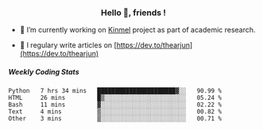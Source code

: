 <h3 align="center">Hello 👋, friends !</h3>

- 🔭 I’m currently working on [Kinmel](https://github.com/thearjun/kinmel) project as part of academic research.

- 📝 I regulary write articles on [https://dev.to/thearjun](https://dev.to/thearjun)


##### Weekly Coding Stats
<!--START_SECTION:waka-->
```text
Python   7 hrs 34 mins   ██████████████████████▓░░   90.99 % 
HTML     26 mins         █▒░░░░░░░░░░░░░░░░░░░░░░░   05.24 % 
Bash     11 mins         ▓░░░░░░░░░░░░░░░░░░░░░░░░   02.22 % 
Text     4 mins          ▒░░░░░░░░░░░░░░░░░░░░░░░░   00.82 % 
Other    3 mins          ▒░░░░░░░░░░░░░░░░░░░░░░░░   00.71 % 
```
<!--END_SECTION:waka-->
